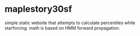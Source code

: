 # maplestory30sf
simple static website that attempts to calculate percentiles while starforcing. math is based on HMM forward propagation.
